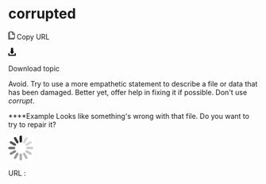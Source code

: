 # corrupted

![Copy URL](media/corrupted/Copy.png)
Copy URL

![Download](media/corrupted/Download.png)

Download topic

Avoid.
Try to use a more empathetic statement to describe a file or data that
has been damaged. Better yet, offer help in fixing it if possible.
Don't use *corrupt*.

****Example Looks like something's wrong with that file. Do you want to try to repair it?

![In progress](media/corrupted/activity-large.gif)

URL :
